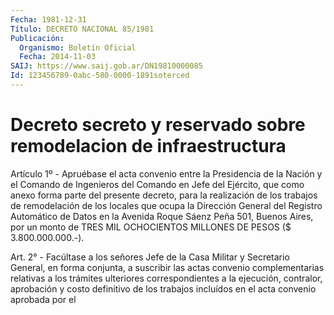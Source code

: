 ```yaml
---
Fecha: 1981-12-31
Título: DECRETO NACIONAL 85/1981
Publicación:
  Organismo: Boletín Oficial
  Fecha: 2014-11-03
SAIJ: https://www.saij.gob.ar/DN19810000085
Id: 123456789-0abc-580-0000-1891soterced
---
```

# Decreto secreto y reservado sobre remodelacion de infraestructura

<a id="1"></a>
Artículo 1º - Apruébase el acta convenio entre la Presidencia de la Nación y el Comando de Ingenieros del Comando en Jefe del Ejército, que como anexo forma parte del presente decreto, para la realización de los trabajos de remodelación de los locales que ocupa la Dirección General del Registro Automático de Datos en la Avenida Roque Sáenz Peña 501, Buenos Aires, por un monto de TRES MIL OCHOCIENTOS MILLONES DE PESOS ($ 3.800.000.000.-).

<a id="2"></a>
Art. 2° - Facúltase a los señores Jefe de la Casa Militar y Secretario General, en forma conjunta, a suscribir las actas convenio complementarias relativas a los trámites ulteriores correspondientes a la ejecución, contralor, aprobación y costo definitivo de los trabajos incluídos en el acta convenio aprobada por el